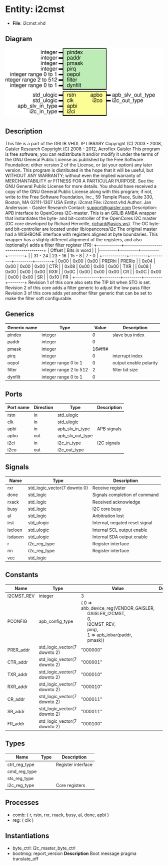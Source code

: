 # Entity: i2cmst

- **File**: i2cmst.vhd
## Diagram

![Diagram](i2cmst.svg "Diagram")
## Description

 This file is a part of the GRLIB VHDL IP LIBRARY
 Copyright (C) 2003 - 2008, Gaisler Research
 Copyright (C) 2008 - 2012, Aeroflex Gaisler
 This program is free software; you can redistribute it and/or modify
 it under the terms of the GNU General Public License as published by
 the Free Software Foundation; either version 2 of the License, or
 (at your option) any later version.
 This program is distributed in the hope that it will be useful,
 but WITHOUT ANY WARRANTY; without even the implied warranty of
 MERCHANTABILITY or FITNESS FOR A PARTICULAR PURPOSE.  See the
 GNU General Public License for more details.
 You should have received a copy of the GNU General Public License
 along with this program; if not, write to the Free Software
 Foundation, Inc., 59 Temple Place, Suite 330, Boston, MA  02111-1307  USA
Entity:      i2cmst
File:        i2cmst.vhd
Author:      Jan Andersson - Gaisler Research
Contact:     support@gaisler.com
Description:
        APB interface to OpenCores I2C-master. This is an GRLIB AMBA wrapper
        that instantiates the byte- and bit-controller of the OpenCores I2C
        master (OC core developed by Richard Herveille, richard@asics.ws).
        The OC byte- and bit-controller are located under lib/opencores/i2c
        The original master had a WISHBONE interface with registers
        aligned at byte boundaries. This wrapper has a slighly different
        alignment of the registers, and also (optionally) adds a filter
        filter register (FR):
        +------------+--------------------------------------+
        |  Offset    |            Bits in word              |
        |            |---------+---------+---------+--------+
        |            | 31 - 24 | 23 - 16 | 15 - 8  | 7 - 0  |
        +------------+---------+---------+---------+--------+
        |   0x00     |  0x00   |   0x00  | PRERhi  | PRERlo |
        |   0x04     |  0x00   |   0x00  |  0x00   |  CTR   |
        |   0x08     |  0x00   |   0x00  |  0x00   |  TXR   |
        |   0x08     |  0x00   |   0x00  |  0x00   |  RXR   |
        |   0x0C     |  0x00   |   0x00  |  0x00   |  CR    |
        |   0x0C     |  0x00   |   0x00  |  0x00   |  SR    |
        |   0x10     |                   FR                 |
        +------------+---------+---------+---------+--------+
Revision 1 of this core also sets the TIP bit when STO is set.
Revision 2 of this core adds a filter generic to adjust the low pass filter
Revision 3 of this core adds yet another filter generic that can be set to
           make the filter soft configurable.
## Generics

| Generic name | Type                   | Value   | Description            |
| ------------ | ---------------------- | ------- | ---------------------- |
| pindex       | integer                | 0       | slave bus index        |
| paddr        | integer                | 0       |                        |
| pmask        | integer                | 16#fff# |                        |
| pirq         | integer                | 0       | interrupt index        |
| oepol        | integer range 0 to 1   | 0       | output enable polarity |
| filter       | integer range 2 to 512 | 2       | filter bit size        |
| dynfilt      | integer range 0 to 1   | 0       |                        |
## Ports

| Port name | Direction | Type             | Description |
| --------- | --------- | ---------------- | ----------- |
| rstn      | in        | std_ulogic       |             |
| clk       | in        | std_ulogic       |             |
| apbi      | in        | apb_slv_in_type  | APB signals |
| apbo      | out       | apb_slv_out_type |             |
| i2ci      | in        | i2c_in_type      | I2C signals |
| i2co      | out       | i2c_out_type     |             |
## Signals

| Name    | Type                         | Description                    |
| ------- | ---------------------------- | ------------------------------ |
| rxr     | std_logic_vector(7 downto 0) | Receive register               |
| done    | std_logic                    | Signals completion of command  |
| rxack   | std_logic                    | Received acknowledge           |
| busy    | std_logic                    | I2C core busy                  |
| al      | std_logic                    | Aribitration lost              |
| irst    | std_ulogic                   | Internal, negated reset signal |
| iscloen | std_ulogic                   | Internal SCL output enable     |
| isdaoen | std_ulogic                   | Internal SDA output enable     |
| r       | i2c_reg_type                 | Register interface             |
|  rin    | i2c_reg_type                 | Register interface             |
| vcc     | std_logic                    |                                |
## Constants

| Name       | Type                         | Value                                                                                                                                                                                                                                                                                                                                  | Description |
| ---------- | ---------------------------- | -------------------------------------------------------------------------------------------------------------------------------------------------------------------------------------------------------------------------------------------------------------------------------------------------------------------------------------- | ----------- |
| I2CMST_REV | integer                      |  3                                                                                                                                                                                                                                                                                                                                     |             |
| PCONFIG    | apb_config_type              |  (   0 => ahb_device_reg(VENDOR_GAISLER,<br><span style="padding-left:20px"> GAISLER_I2CMST,<br><span style="padding-left:20px"> 0,<br><span style="padding-left:20px"> I2CMST_REV,<br><span style="padding-left:20px"> pirq),<br><span style="padding-left:20px">   1 => apb_iobar(paddr,<br><span style="padding-left:20px"> pmask)) |             |
| PRER_addr  | std_logic_vector(7 downto 2) |  "000000"                                                                                                                                                                                                                                                                                                                              |             |
| CTR_addr   | std_logic_vector(7 downto 2) |  "000001"                                                                                                                                                                                                                                                                                                                              |             |
| TXR_addr   | std_logic_vector(7 downto 2) |  "000010"                                                                                                                                                                                                                                                                                                                              |             |
| RXR_addr   | std_logic_vector(7 downto 2) |  "000010"                                                                                                                                                                                                                                                                                                                              |             |
| CR_addr    | std_logic_vector(7 downto 2) |  "000011"                                                                                                                                                                                                                                                                                                                              |             |
| SR_addr    | std_logic_vector(7 downto 2) |  "000011"                                                                                                                                                                                                                                                                                                                              |             |
| FR_addr    | std_logic_vector(7 downto 2) |  "000100"                                                                                                                                                                                                                                                                                                                              |             |
## Types

| Name          | Type | Description        |
| ------------- | ---- | ------------------ |
| ctrl_reg_type |      | Register interface |
| cmd_reg_type  |      |                    |
| sts_reg_type  |      |                    |
| i2c_reg_type  |      | Core registers     |
## Processes
- comb: ( r, rstn, rxr, rxack, busy, al, done, apbi )
- reg: ( clk )
## Instantiations

- byte_ctrl: i2c_master_byte_ctrl
- bootmsg: report_version
**Description**
Boot message
pragma translate_off

